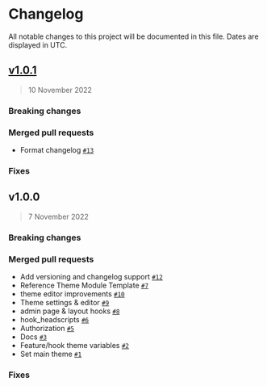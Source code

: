 # Changelog

All notable changes to this project will be documented in this file. Dates are displayed in UTC.

## [v1.0.1](https://github.com/Platform-OS/pos-module-theme-manager/compare/v1.0.0...v1.0.1)

> 10 November 2022

### Breaking changes

### Merged pull requests
- Format changelog [`#13`](https://github.com/Platform-OS/pos-module-theme-manager/pull/13)

### Fixes

## v1.0.0

> 7 November 2022

### Breaking changes

### Merged pull requests
- Add versioning and changelog support [`#12`](https://github.com/Platform-OS/pos-module-theme-manager/pull/12)
- Reference Theme Module Template [`#7`](https://github.com/Platform-OS/pos-module-theme-manager/pull/7)
- theme editor improvements [`#10`](https://github.com/Platform-OS/pos-module-theme-manager/pull/10)
- Theme settings & editor [`#9`](https://github.com/Platform-OS/pos-module-theme-manager/pull/9)
- admin page & layout hooks [`#8`](https://github.com/Platform-OS/pos-module-theme-manager/pull/8)
- hook_headscripts [`#6`](https://github.com/Platform-OS/pos-module-theme-manager/pull/6)
- Authorization [`#5`](https://github.com/Platform-OS/pos-module-theme-manager/pull/5)
- Docs [`#3`](https://github.com/Platform-OS/pos-module-theme-manager/pull/3)
- Feature/hook theme variables [`#2`](https://github.com/Platform-OS/pos-module-theme-manager/pull/2)
- Set main theme [`#1`](https://github.com/Platform-OS/pos-module-theme-manager/pull/1)

### Fixes
